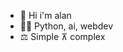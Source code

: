- 👋 Hi i'm alan
- 👨‍💻 Python, ai, webdev
- ⚖️ Simple ⊼ complex

<!---
astrimbu/astrimbu is a ✨ special ✨ repository because its `README.md` (this file) appears on your GitHub profile.
You can click the Preview link to take a look at your changes.
--->
